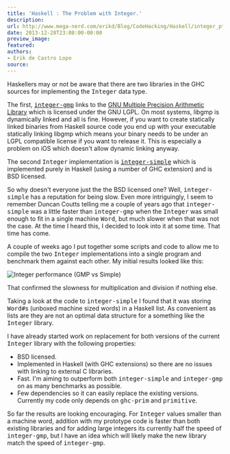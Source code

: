 ```yaml
---
title: 'Haskell : The Problem with Integer.'
description:
url: http://www.mega-nerd.com/erikd/Blog/CodeHacking/Haskell/integer_pt1.html
date: 2013-12-28T23:08:00-00:00
preview_image:
featured:
authors:
- Erik de Castro Lopo
source:
---
```




<p>
Haskellers may or not be aware that there are two libraries in the GHC sources
for implementing the <tt>Integer</tt> data type.
</p>

<p>
The first,
	<a href="http://git.haskell.org/packages/integer-gmp.git"><tt>integer-gmp</tt></a>
links to the
	<a href="https://gmplib.org/">GNU Multiple Precision Arithmetic Library</a>
which is licensed under the GNU LGPL.
On most systems, libgmp is dynamically linked and all is fine.
However, if you want to create statically linked binaries from Haskell source code
you end up with your executable statically linking libgmp which means your binary
needs to be under an LGPL compatible license if you want to release it.
This is especially a problem on iOS which doesn't allow dynamic linking anyway.
</p>

<p>
The second <tt>Integer</tt> implementation is
	<a href="http://git.haskell.org/packages/integer-simple.git"><tt>integer-simple</tt></a>
which is implemented purely in Haskell (using a number of GHC extension) and is
BSD licensed.
</p>

<p>
So why doesn't everyone just the the BSD licensed one?
Well, <tt>integer-simple</tt> has a reputation for being slow.
Even more intriguingly, I seem to remember Duncan Coutts telling me a couple of
years ago that <tt>integer-simple</tt> was a little faster than <tt>integer-gmp</tt>
when the <tt>Integer</tt> was small enough to fit in a single machine <tt>Word</tt>,
but much slower when that was not the case.
At the time I heard this, I decided to look into it at some time.
That time has come.
</p>

<p>
A couple of weeks ago I put together some scripts and code to allow me to compile
the two <tt>Integer</tt> implementations into a single program and benchmark them
against each other.
My initial results looked like this:
</p>

<img src="http://www.mega-nerd.com/erikd/Img/integer-gmp-simple.png" border="0" alt="Integer performance (GMP vs Simple)"/>

<p>
That confirmed the slowness for multiplication and division if nothing else.
</p>

<p>
Taking a look at the code to <tt>integer-simple</tt> I found that it was storing
<tt>Word#</tt>s (unboxed machine sized words) in a Haskell list.
As convenient as lists are they are not an optimal data structure for a something
like the <tt>Integer</tt> library.
</p>

<p>
I have already started work on replacement for both versions of the current
<tt>Integer</tt> library with the following properties:
</p>

<ul>
	<li> BSD licensed.</li>
	<li> Implemented in Haskell (with GHC extensions) so there are no issues
			with linking to external C libraries.</li>
	<li> Fast. I'm aiming to outperform both <tt>integer-simple</tt> and
			<tt>integer-gmp</tt> on as many benchmarks as possible.</li>
	<li> Few dependencies so it can easily replace the existing versions.
			Currently my code only depends on <tt>ghc-prim</tt> and
			<tt>primitive</tt>.</li>
</ul>

<p>
So far the results are looking encouraging.
For <tt>Integer</tt> values smaller than a machine word, addition with my prototype
code is faster than both existing libraries and for adding large integers its
currently half the speed of <tt>integer-gmp</tt>, but I have an idea which will
likely make the new library match the speed of <tt>integer-gmp</tt>.
</p>


